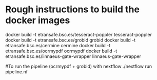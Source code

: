 # Rough instructions to build the docker images

docker build -t etransafe.bsc.es/tesseract-poppler tesseract-poppler
docker build -t etransafe.bsc.es/grobid grobid
docker build -t etransafe.bsc.es/cermine cermine
docker build -t etransafe.bsc.es/ocrmypdf ocrmypdf
docker build -t etransafe.bsc.es/linnaeus-gate-wrapper linnaeus-gate-wrapper

#To run the pipeline (ocrmypdf + grobid) with nextflow
./nextflow run pipeline.nf
